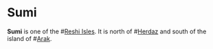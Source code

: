 # Sumi

**Sumi** is one of the #[Reshi Isles](locations/reshi-isles). It is north of #[Herdaz](locations/herdaz) and south of the island of #[Arak](locations/arak).
